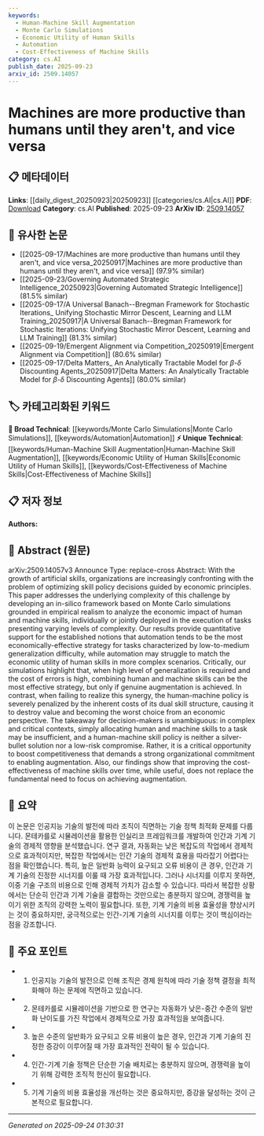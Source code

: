 ```yaml
---
keywords:
  - Human-Machine Skill Augmentation
  - Monte Carlo Simulations
  - Economic Utility of Human Skills
  - Automation
  - Cost-Effectiveness of Machine Skills
category: cs.AI
publish_date: 2025-09-23
arxiv_id: 2509.14057
---
```


<!-- KEYWORD_LINKING_METADATA:
{
  "processed_timestamp": "2025-09-24T01:30:31.704760",
  "vocabulary_version": "1.0",
  "selected_keywords": [
    "Human-Machine Skill Augmentation",
    "Monte Carlo Simulations",
    "Economic Utility of Human Skills",
    "Automation",
    "Cost-Effectiveness of Machine Skills"
  ],
  "rejected_keywords": [],
  "similarity_scores": {
    "Human-Machine Skill Augmentation": 0.78,
    "Monte Carlo Simulations": 0.7,
    "Economic Utility of Human Skills": 0.73,
    "Automation": 0.72,
    "Cost-Effectiveness of Machine Skills": 0.75
  },
  "extraction_method": "AI_prompt_based",
  "budget_applied": true,
  "candidates_json": {
    "candidates": [
      {
        "surface": "human-machine skill policy",
        "canonical": "Human-Machine Skill Augmentation",
        "aliases": [
          "human-machine collaboration",
          "skill synergy"
        ],
        "category": "unique_technical",
        "rationale": "This concept is central to the paper's analysis and offers a nuanced approach to integrating human and machine skills, which is critical for linking discussions on augmentation strategies.",
        "novelty_score": 0.75,
        "connectivity_score": 0.68,
        "specificity_score": 0.82,
        "link_intent_score": 0.78
      },
      {
        "surface": "Monte Carlo simulations",
        "canonical": "Monte Carlo Simulations",
        "aliases": [
          "stochastic simulations"
        ],
        "category": "broad_technical",
        "rationale": "Monte Carlo simulations are a fundamental technique used in the paper for economic impact analysis, providing a strong link to computational methods.",
        "novelty_score": 0.45,
        "connectivity_score": 0.72,
        "specificity_score": 0.65,
        "link_intent_score": 0.7
      },
      {
        "surface": "economic utility of human skills",
        "canonical": "Economic Utility of Human Skills",
        "aliases": [
          "value of human skills",
          "human skill economics"
        ],
        "category": "unique_technical",
        "rationale": "This term highlights the economic perspective on human skills, which is crucial for understanding the paper's focus on skill optimization.",
        "novelty_score": 0.68,
        "connectivity_score": 0.64,
        "specificity_score": 0.78,
        "link_intent_score": 0.73
      },
      {
        "surface": "automation",
        "canonical": "Automation",
        "aliases": [
          "automated processes"
        ],
        "category": "broad_technical",
        "rationale": "Automation is a key theme in the paper, providing a basis for discussions on the economic impact of technology in task execution.",
        "novelty_score": 0.4,
        "connectivity_score": 0.85,
        "specificity_score": 0.6,
        "link_intent_score": 0.72
      },
      {
        "surface": "cost-effectiveness of machine skills",
        "canonical": "Cost-Effectiveness of Machine Skills",
        "aliases": [
          "machine skill efficiency",
          "economic efficiency of machines"
        ],
        "category": "unique_technical",
        "rationale": "This concept is pivotal in evaluating the economic viability of machine skills, which is a core aspect of the paper's analysis.",
        "novelty_score": 0.7,
        "connectivity_score": 0.66,
        "specificity_score": 0.8,
        "link_intent_score": 0.75
      }
    ],
    "ban_list_suggestions": [
      "economic principles",
      "task execution",
      "organizational commitment"
    ]
  },
  "decisions": [
    {
      "candidate_surface": "human-machine skill policy",
      "resolved_canonical": "Human-Machine Skill Augmentation",
      "decision": "linked",
      "scores": {
        "novelty": 0.75,
        "connectivity": 0.68,
        "specificity": 0.82,
        "link_intent": 0.78
      }
    },
    {
      "candidate_surface": "Monte Carlo simulations",
      "resolved_canonical": "Monte Carlo Simulations",
      "decision": "linked",
      "scores": {
        "novelty": 0.45,
        "connectivity": 0.72,
        "specificity": 0.65,
        "link_intent": 0.7
      }
    },
    {
      "candidate_surface": "economic utility of human skills",
      "resolved_canonical": "Economic Utility of Human Skills",
      "decision": "linked",
      "scores": {
        "novelty": 0.68,
        "connectivity": 0.64,
        "specificity": 0.78,
        "link_intent": 0.73
      }
    },
    {
      "candidate_surface": "automation",
      "resolved_canonical": "Automation",
      "decision": "linked",
      "scores": {
        "novelty": 0.4,
        "connectivity": 0.85,
        "specificity": 0.6,
        "link_intent": 0.72
      }
    },
    {
      "candidate_surface": "cost-effectiveness of machine skills",
      "resolved_canonical": "Cost-Effectiveness of Machine Skills",
      "decision": "linked",
      "scores": {
        "novelty": 0.7,
        "connectivity": 0.66,
        "specificity": 0.8,
        "link_intent": 0.75
      }
    }
  ]
}
-->

# Machines are more productive than humans until they aren't, and vice versa

## 📋 메타데이터

**Links**: [[daily_digest_20250923|20250923]] [[categories/cs.AI|cs.AI]]
**PDF**: [Download](https://arxiv.org/pdf/2509.14057.pdf)
**Category**: cs.AI
**Published**: 2025-09-23
**ArXiv ID**: [2509.14057](https://arxiv.org/abs/2509.14057)

## 🔗 유사한 논문
- [[2025-09-17/Machines are more productive than humans until they aren't, and vice versa_20250917|Machines are more productive than humans until they aren't, and vice versa]] (97.9% similar)
- [[2025-09-23/Governing Automated Strategic Intelligence_20250923|Governing Automated Strategic Intelligence]] (81.5% similar)
- [[2025-09-17/A Universal Banach--Bregman Framework for Stochastic Iterations_ Unifying Stochastic Mirror Descent, Learning and LLM Training_20250917|A Universal Banach--Bregman Framework for Stochastic Iterations: Unifying Stochastic Mirror Descent, Learning and LLM Training]] (81.3% similar)
- [[2025-09-19/Emergent Alignment via Competition_20250919|Emergent Alignment via Competition]] (80.6% similar)
- [[2025-09-17/Delta Matters_ An Analytically Tractable Model for $β$-$δ$ Discounting Agents_20250917|Delta Matters: An Analytically Tractable Model for $β$-$δ$ Discounting Agents]] (80.0% similar)

## 🏷️ 카테고리화된 키워드
**🧠 Broad Technical**: [[keywords/Monte Carlo Simulations|Monte Carlo Simulations]], [[keywords/Automation|Automation]]
**⚡ Unique Technical**: [[keywords/Human-Machine Skill Augmentation|Human-Machine Skill Augmentation]], [[keywords/Economic Utility of Human Skills|Economic Utility of Human Skills]], [[keywords/Cost-Effectiveness of Machine Skills|Cost-Effectiveness of Machine Skills]]

## 📋 저자 정보

**Authors:** 

## 📄 Abstract (원문)

arXiv:2509.14057v3 Announce Type: replace-cross 
Abstract: With the growth of artificial skills, organizations are increasingly confronting with the problem of optimizing skill policy decisions guided by economic principles. This paper addresses the underlying complexity of this challenge by developing an in-silico framework based on Monte Carlo simulations grounded in empirical realism to analyze the economic impact of human and machine skills, individually or jointly deployed in the execution of tasks presenting varying levels of complexity. Our results provide quantitative support for the established notions that automation tends to be the most economically-effective strategy for tasks characterized by low-to-medium generalization difficulty, while automation may struggle to match the economic utility of human skills in more complex scenarios. Critically, our simulations highlight that, when high level of generalization is required and the cost of errors is high, combining human and machine skills can be the most effective strategy, but only if genuine augmentation is achieved. In contrast, when failing to realize this synergy, the human-machine policy is severely penalized by the inherent costs of its dual skill structure, causing it to destroy value and becoming the worst choice from an economic perspective. The takeaway for decision-makers is unambiguous: in complex and critical contexts, simply allocating human and machine skills to a task may be insufficient, and a human-machine skill policy is neither a silver-bullet solution nor a low-risk compromise. Rather, it is a critical opportunity to boost competitiveness that demands a strong organizational commitment to enabling augmentation. Also, our findings show that improving the cost-effectiveness of machine skills over time, while useful, does not replace the fundamental need to focus on achieving augmentation.

## 📝 요약

이 논문은 인공지능 기술의 발전에 따라 조직이 직면하는 기술 정책 최적화 문제를 다룹니다. 몬테카를로 시뮬레이션을 활용한 인실리코 프레임워크를 개발하여 인간과 기계 기술의 경제적 영향을 분석했습니다. 연구 결과, 자동화는 낮은 복잡도의 작업에서 경제적으로 효과적이지만, 복잡한 작업에서는 인간 기술의 경제적 효용을 따라잡기 어렵다는 점을 확인했습니다. 특히, 높은 일반화 능력이 요구되고 오류 비용이 큰 경우, 인간과 기계 기술의 진정한 시너지를 이룰 때 가장 효과적입니다. 그러나 시너지를 이루지 못하면, 이중 기술 구조의 비용으로 인해 경제적 가치가 감소할 수 있습니다. 따라서 복잡한 상황에서는 단순히 인간과 기계 기술을 결합하는 것만으로는 충분하지 않으며, 경쟁력을 높이기 위한 조직의 강력한 노력이 필요합니다. 또한, 기계 기술의 비용 효율성을 향상시키는 것이 중요하지만, 궁극적으로는 인간-기계 기술의 시너지를 이루는 것이 핵심이라는 점을 강조합니다.

## 🎯 주요 포인트

- 1. 인공지능 기술의 발전으로 인해 조직은 경제 원칙에 따라 기술 정책 결정을 최적화해야 하는 문제에 직면하고 있습니다.
- 2. 몬테카를로 시뮬레이션을 기반으로 한 연구는 자동화가 낮은-중간 수준의 일반화 난이도를 가진 작업에서 경제적으로 가장 효과적임을 보여줍니다.
- 3. 높은 수준의 일반화가 요구되고 오류 비용이 높은 경우, 인간과 기계 기술의 진정한 증강이 이루어질 때 가장 효과적인 전략이 될 수 있습니다.
- 4. 인간-기계 기술 정책은 단순한 기술 배치로는 충분하지 않으며, 경쟁력을 높이기 위해 강력한 조직적 헌신이 필요합니다.
- 5. 기계 기술의 비용 효율성을 개선하는 것은 중요하지만, 증강을 달성하는 것이 근본적으로 필요합니다.


---

*Generated on 2025-09-24 01:30:31*